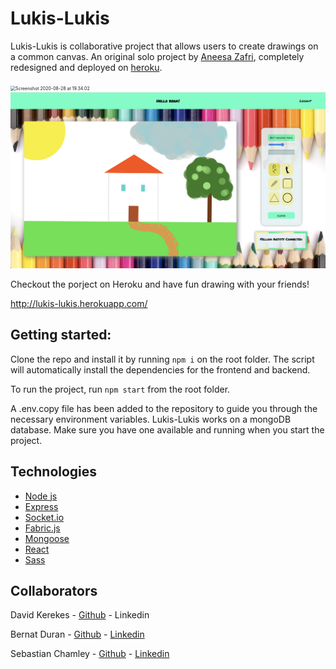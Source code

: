 # Lukis-Lukis
Lukis-Lukis is collaborative project that allows users to create drawings on a common canvas. An original solo project by [Aneesa Zafri](https://github.com/neesafarza/lukislukis), completely redesigned and deployed on [heroku](http://lukis-lukis.herokuapp.com/). 



<img src="./frontend/public/Screenshot 2020-08-28 at 19.34.02.png" alt="Screenshot 2020-08-28 at 19.34.02" style="zoom:50%;" />

<img src="./frontend/public/Screenshot 2020-08-28 at 19.33.41.png" alt="Screenshot 2020-08-28 at 19.33.41" style="zoom:50%;" />



Checkout the porject on Heroku and have fun drawing with your friends!

http://lukis-lukis.herokuapp.com/



## Getting started:

Clone the repo and install it by running `npm i` on the root folder. The script will automatically install the dependencies for the frontend and backend.

To run the project, run `npm start` from the root folder.

A .env.copy file has been added to the repository to guide you through the necessary environment variables.   Lukis-Lukis works on a mongoDB database. Make sure you have one available and running when you start the project.



## Technologies
- [Node js](https://nodejs.org/)
- [Express](https://expressjs.com/)
- [Socket.io](https://socket.io/)
- [Fabric.js](http://fabricjs.com/)
- [Mongoose](https://mongoosejs.com/)
- [React](https://reactjs.org/)
- [Sass](https://github.com/sass/node-sass)



## Collaborators

David Kerekes - [Github](https://github.com/noiffion) - Linkedin

Bernat Duran - [Github](https://github.com/Ishdril) - [Linkedin](https://www.linkedin.com/in/bernat-duran/)

Sebastian Chamley - [Github](https://github.com/chamley) - [Linkedin](https://www.linkedin.com/in/sebastian-chamley-1277a11a1/)

